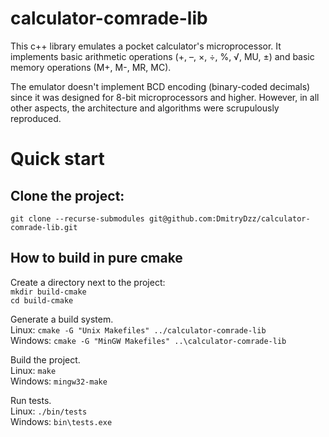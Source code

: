 # calculator-comrade-lib
This c++ library emulates a pocket calculator's microprocessor. It implements basic arithmetic operations (+, –, ×, ÷, %, √, MU, ±) and basic memory operations (M+, M-, MR, MC).

The emulator doesn't implement BCD encoding (binary-coded decimals) since it was designed for 8-bit microprocessors and higher. However, in all other aspects, the architecture and algorithms were scrupulously reproduced.

# Quick start
## Clone the project:
`git clone --recurse-submodules git@github.com:DmitryDzz/calculator-comrade-lib.git`

## How to build in pure cmake
Create a directory next to the project:<br>
`mkdir build-cmake`<br>
`cd build-cmake`

Generate a build system.<br>
Linux: `cmake -G "Unix Makefiles" ../calculator-comrade-lib`<br>
Windows: `cmake -G "MinGW Makefiles" ..\calculator-comrade-lib`<br>

Build the project.<br>
Linux: `make`<br>
Windows: `mingw32-make`

Run tests.<br>
Linux: `./bin/tests`<br>
Windows: `bin\tests.exe`
